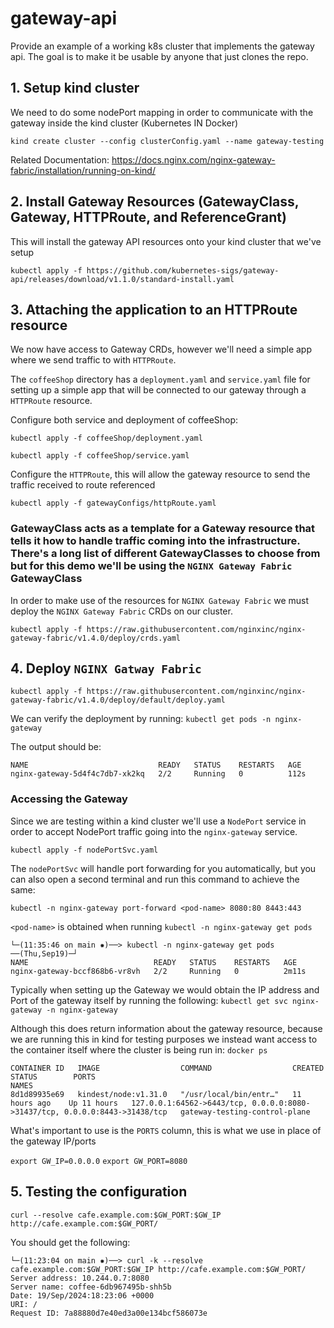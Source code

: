# gateway-api
Provide an example of a working k8s cluster that implements the gateway api. The goal is to make it be usable by anyone that just clones the repo.

## 1. Setup kind cluster
We need to do some nodePort mapping in order to communicate with the gateway inside the kind cluster (Kubernetes IN Docker)

`kind create cluster --config clusterConfig.yaml --name gateway-testing`

Related Documentation: https://docs.nginx.com/nginx-gateway-fabric/installation/running-on-kind/

## 2. Install Gateway Resources (GatewayClass, Gateway, HTTPRoute, and ReferenceGrant)
This will install the gateway API resources onto your kind cluster that we've setup

`kubectl apply -f https://github.com/kubernetes-sigs/gateway-api/releases/download/v1.1.0/standard-install.yaml`

## 3. Attaching the application to an HTTPRoute resource
We now have access to Gateway CRDs, however we'll need a simple app where we send traffic to with `HTTPRoute`.

The `coffeeShop` directory has a `deployment.yaml` and `service.yaml` file for setting up a simple app that will be connected to our gateway through a `HTTPRoute` resource.

Configure both service and deployment of coffeeShop:

`kubectl apply -f coffeeShop/deployment.yaml`

`kubectl apply -f coffeeShop/service.yaml`

Configure the `HTTPRoute`, this will allow the gateway resource to send the traffic received to route referenced

`kubectl apply -f gatewayConfigs/httpRoute.yaml`

### GatewayClass acts as a template for a Gateway resource that tells it how to handle traffic coming into the infrastructure. There's a long list of different GatewayClasses to choose from but for this demo we'll be using the `NGINX Gateway Fabric` GatewayClass
 In order to make use of the resources for `NGINX Gateway Fabric` we must deploy the `NGINX Gateway Fabric` CRDs on our cluster.

 `kubectl apply -f https://raw.githubusercontent.com/nginxinc/nginx-gateway-fabric/v1.4.0/deploy/crds.yaml`

## 4. Deploy `NGINX Gatway Fabric`
`kubectl apply -f https://raw.githubusercontent.com/nginxinc/nginx-gateway-fabric/v1.4.0/deploy/default/deploy.yaml`

We can verify the deployment by running: `kubectl get pods -n nginx-gateway`

The output should be:
```
NAME                             READY   STATUS    RESTARTS   AGE
nginx-gateway-5d4f4c7db7-xk2kq   2/2     Running   0          112s
```

### Accessing the Gateway

Since we are testing within a kind cluster we'll use a `NodePort` service in order to accept NodePort traffic going into the `nginx-gateway` service.

`kubectl apply -f nodePortSvc.yaml`

The `nodePortSvc` will handle port forwarding for you automatically, but you can also open a second terminal and run this command to achieve the same:

`kubectl -n nginx-gateway port-forward <pod-name> 8080:80 8443:443`

`<pod-name>` is obtained when running `kubectl -n nginx-gateway get pods`

```
└─(11:35:46 on main ✹)──> kubectl -n nginx-gateway get pods                                          ──(Thu,Sep19)─┘
NAME                            READY   STATUS    RESTARTS   AGE
nginx-gateway-bccf868b6-vr8vh   2/2     Running   0          2m11s
```

Typically when setting up the Gateway we would obtain the IP address and Port of the gateway itself by running the following:
`kubectl get svc nginx-gateway -n nginx-gateway`

Although this does return information about the gateway resource, because we are running this in kind for testing purposes we instead want access to the container itself where the cluster is being run in: `docker ps`
```
CONTAINER ID   IMAGE                  COMMAND                  CREATED         STATUS        PORTS                                                                         NAMES
8d1d89935e69   kindest/node:v1.31.0   "/usr/local/bin/entr…"   11 hours ago    Up 11 hours   127.0.0.1:64562->6443/tcp, 0.0.0.0:8080->31437/tcp, 0.0.0.0:8443->31438/tcp   gateway-testing-control-plane
```
What's important to use is the `PORTS` column, this is what we use in place of the gateway IP/ports

`export GW_IP=0.0.0.0`
`export GW_PORT=8080`


## 5. Testing the configuration
`curl --resolve cafe.example.com:$GW_PORT:$GW_IP http://cafe.example.com:$GW_PORT/`

You should get the following:

```
└─(11:23:04 on main ✹)──> curl -k --resolve cafe.example.com:$GW_PORT:$GW_IP http://cafe.example.com:$GW_PORT/
Server address: 10.244.0.7:8080
Server name: coffee-6db967495b-shh5b
Date: 19/Sep/2024:18:23:06 +0000
URI: /
Request ID: 7a88880d7e40ed3a00e134bcf586073e
```